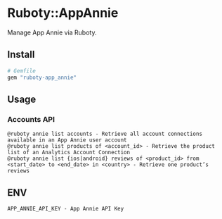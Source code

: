 # Ruboty::AppAnnie

Manage App Annie via Ruboty.

## Install

```ruby
# Gemfile
gem "ruboty-app_annie"
```

## Usage

### Accounts API

```
@ruboty annie list accounts - Retrieve all account connections available in an App Annie user account
@ruboty annie list products of <account_id> - Retrieve the product list of an Analytics Account Connection
@ruboty annie list {ios|android} reviews of <product_id> from <start_date> to <end_date> in <country> - Retrieve one product’s reviews
```

## ENV

```
APP_ANNIE_API_KEY - App Annie API Key
```
